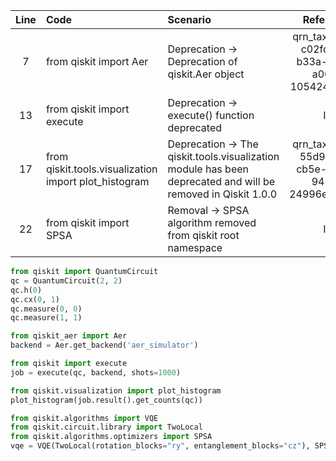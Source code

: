 | Line | Code | Scenario | Reference | Artifact | Refactoring |
| :--: | :--- | :------- | :-------: | :------- | :---------- |
| 7 | from qiskit import Aer | Deprecation -> Deprecation of qiskit.Aer object | qrn_tax_ddbb-c02fdd64-b33a-477c-a00d-105424346f39 | qiskit.Aer | from qiskit_aer import Aer |
| 13 | from qiskit import execute | Deprecation -> execute() function deprecated | IK | execute |  |
| 17 | from qiskit.tools.visualization import plot_histogram | Deprecation -> The qiskit.tools.visualization module has been deprecated and will be removed in Qiskit 1.0.0 | qrn_tax_ddbb-55d90aa5-cb5e-4195-9423-24996e3d9943 | qiskit.tools.visualization | from qiskit.visualization import plot_histogram |
| 22 | from qiskit import SPSA | Removal -> SPSA algorithm removed from qiskit root namespace | IK | SPSA | from qiskit.algorithms.optimizers import SPSA |

```python  
from qiskit import QuantumCircuit
qc = QuantumCircuit(2, 2)
qc.h(0)
qc.cx(0, 1)
qc.measure(0, 0)
qc.measure(1, 1)

from qiskit_aer import Aer
backend = Aer.get_backend('aer_simulator')

from qiskit import execute
job = execute(qc, backend, shots=1000)

from qiskit.visualization import plot_histogram
plot_histogram(job.result().get_counts(qc))

from qiskit.algorithms import VQE
from qiskit.circuit.library import TwoLocal
from qiskit.algorithms.optimizers import SPSA
vqe = VQE(TwoLocal(rotation_blocks="ry", entanglement_blocks="cz"), SPSA())
```